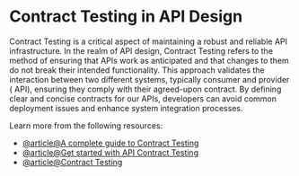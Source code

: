 # Contract Testing in API Design

Contract Testing is a critical aspect of maintaining a robust and reliable API infrastructure. In the realm of API design, Contract Testing refers to the method of ensuring that APIs work as anticipated and that changes to them do not break their intended functionality. This approach validates the interaction between two different systems, typically consumer and provider ( API), ensuring they comply with their agreed-upon contract. By defining clear and concise contracts for our APIs, developers can avoid common deployment issues and enhance system integration processes.

Learn more from the following resources:

- [@article@A complete guide to Contract Testing](https://testsigma.com/blog/api-contract-testing/)
- [@article@Get started with API Contract Testing](https://saucelabs.com/resources/blog/getting-started-with-api-contract-testing)
- [@article@Contract Testing](https://www.postman.com/templates/42247877-8529-429d-acba-4de20c3b5b3b/Contract-testing/)